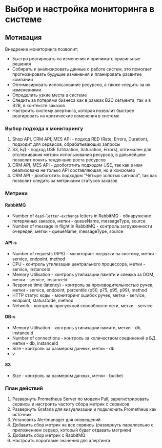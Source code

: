 # Выбор и настройка мониторинга в системе

## Мотивация

Внедрение мониторинга позволит:

- Быстро реагировать на изменения и принимать правильные решения
- Собирать и анализировать данные о работе систем, это помогает прогнозировать будущие изменения и планировать развитие компании
- Оптимизировать использование ресурсов, а также следить за их изменениями
- Определить узкие места в системе
- Следить за потерями бизнеса как в рамках B2C сегмента, так и в B2B, в контексте заказов
- Настроить систему алертинга, которая позволит быстрее реагировать на критические изменения в системе

### Выбор подхода к мониторингу

1. Shop API, CRM API, MES API - подход RED (Rate, Errors, Duration), подходит для сервисов, обрабатывающих запросы
2. S3, БД - подход USE (Utilization, Saturation, Errors), оптимален для отслеживания метрик использования ресурсов, в дальнейшем позволит понять тенденцию роста ресурсов
3. CRM API, MES API - дообоготить подходом USE, так как в нем реализована не только API составляющая, но и консюмер
4. CRM API - дообоготить подходом "Четыре золотых сигнала", так как позволит следить за метриками статусов заказов

### Метрики

#### RabbitMQ

- Number of `dead-letter-exchange` letters in RabbitMQ - обнаружение потерянных заказов, метки - queueName, messageType, source
- Number of message in flight in RabbitMQ - контроль загруженности очередей, метки - queueName, messageType, source

#### API-s

- Number of requests (RPS) - мониторинг нагрузки на систему, метки - service, endpoint, method
- CPU - контроль утилизации центрального процессора, метки - service, instanceId
- Memory Utilisation - контроль утилизации памяти и слежка за OOM, метки - service, instanceId
- Response time (latency) - контроль за производительностью ручек, метки - service, endpoint, percentile (p50, p75, p95, p99), method
- HTTP статус коды - мониторинг ошибок ручек, метки - service, endpoint, statusCode, method
- Network - контроль пропускной способности сети, метки - service

#### DB-s

- Memory Utilisation - контроль утилизации памяти, метки - db, instanceId
- Number of connections - контроль за количеством соединений в БД, метки - db, instanceId
- Size - контроль за размером данных, метки - db
- v

#### S3

- Size - контроль за размером данных, метки - bucket

### План действий

1. Развернуть Prometheus Server по модели Pull, зарегистрировать сервисы и настроить частоту сбора метрик с сервисов
2. Развернуть Grafana для визуализации и подключить Prometheus как источник
3. Установить Alertmanager для оповещений
4. Добавить сбор метрик на все сервисы (развернуть параллельно с приложением сервер, который будет отдавать метрики)
5. Добавить сбор метрик с RabbitMQ
6. Настроить пороговые значения для алертинга
